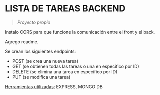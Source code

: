 # LISTA DE TAREAS BACKEND

> *Proyecto propio*

Instalo CORS para que funcione la comunicación entre el front y el back.

Agrego readme.

Se crean los siguientes endpoints:
- POST (se crea una nueva tarea)
- GET (se obtienen todas las tareas o una en específico por ID)
- DELETE (se elimina una tarea en específico por ID)
- PUT (se modifica una tarea)

<ins>Herramientas utilizadas:</ins> EXPRESS, MONGO DB